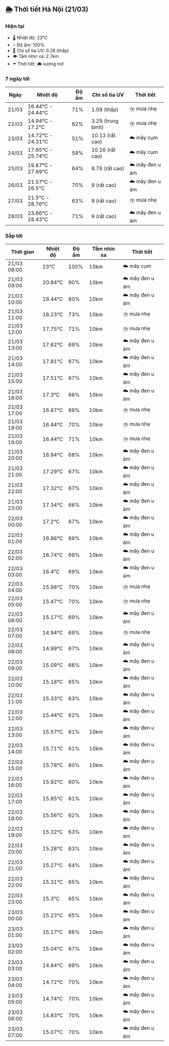 ## 🌦️ Thời tiết Hà Nội (21/03)

### Hiện tại

- 🌡️ Nhiệt độ: 23℃
- 💦 Độ ẩm: 100%
- 🌟 Chỉ số tia UV: 0.28 (thấp)
- 👁️ Tầm nhìn xa: 2.7km
- ☂️ Thời tiết: 🌦️ sương mờ

### 7 ngày tới

| Ngày | Nhiệt độ | Độ ẩm | Chỉ số tia UV | Thời tiết |
| --- | --- | --- | --- | --- |
| 21/03 | 16.44℃ - 24.44℃ | 71% | 1.09 (thấp) | ⛈️ mưa nhẹ |
| 22/03 | 14.94℃ - 17.2℃ | 62% | 3.29 (trung bình) | ⛈️ mưa nhẹ |
| 23/03 | 14.72℃ - 24.31℃ | 51% | 10.13 (rất cao) | ☁️ mây cụm |
| 24/03 | 17.65℃ - 25.74℃ | 58% | 10.16 (rất cao) | ☁️ mây cụm |
| 25/03 | 19.87℃ - 27.89℃ | 64% | 8.76 (rất cao) | ☁️ mây đen u ám |
| 26/03 | 21.57℃ - 26.5℃ | 70% | 9 (rất cao) | ☁️ mây đen u ám |
| 27/03 | 21.5℃ - 28.76℃ | 63% | 9 (rất cao) | ⛈️ mưa nhẹ |
| 28/03 | 23.66℃ - 28.43℃ | 71% | 9 (rất cao) | ☁️ mây đen u ám |

### Sắp tới

| Thời gian | Nhiệt độ | Độ ẩm | Tầm nhìn xa | Thời tiết |
| --- | --- | --- | --- | --- |
| 21/03 08:00 | 23℃ | 100% | 10km | ☁️ mây cụm |
| 21/03 09:00 | 20.84℃ | 90% | 10km | ☁️ mây đen u ám |
| 21/03 10:00 | 19.44℃ | 80% | 10km | ☁️ mây đen u ám |
| 21/03 11:00 | 18.23℃ | 73% | 10km | ⛈️ mưa nhẹ |
| 21/03 12:00 | 17.75℃ | 71% | 10km | ⛈️ mưa nhẹ |
| 21/03 13:00 | 17.62℃ | 69% | 10km | ☁️ mây đen u ám |
| 21/03 14:00 | 17.81℃ | 67% | 10km | ☁️ mây đen u ám |
| 21/03 15:00 | 17.51℃ | 67% | 10km | ☁️ mây đen u ám |
| 21/03 16:00 | 17.3℃ | 66% | 10km | ☁️ mây đen u ám |
| 21/03 17:00 | 16.67℃ | 69% | 10km | ⛈️ mưa nhẹ |
| 21/03 18:00 | 16.44℃ | 70% | 10km | ⛈️ mưa nhẹ |
| 21/03 19:00 | 16.44℃ | 71% | 10km | ⛈️ mưa nhẹ |
| 21/03 20:00 | 16.94℃ | 68% | 10km | ☁️ mây đen u ám |
| 21/03 21:00 | 17.29℃ | 67% | 10km | ☁️ mây đen u ám |
| 21/03 22:00 | 17.32℃ | 67% | 10km | ☁️ mây đen u ám |
| 21/03 23:00 | 17.34℃ | 66% | 10km | ☁️ mây đen u ám |
| 22/03 00:00 | 17.2℃ | 67% | 10km | ☁️ mây đen u ám |
| 22/03 01:00 | 16.86℃ | 69% | 10km | ☁️ mây đen u ám |
| 22/03 02:00 | 16.74℃ | 69% | 10km | ☁️ mây đen u ám |
| 22/03 03:00 | 16.4℃ | 69% | 10km | ☁️ mây đen u ám |
| 22/03 04:00 | 15.98℃ | 70% | 10km | ⛈️ mưa nhẹ |
| 22/03 05:00 | 15.47℃ | 70% | 10km | ⛈️ mưa nhẹ |
| 22/03 06:00 | 15.17℃ | 69% | 10km | ☁️ mây đen u ám |
| 22/03 07:00 | 14.94℃ | 69% | 10km | ⛈️ mưa nhẹ |
| 22/03 08:00 | 14.99℃ | 67% | 10km | ☁️ mây đen u ám |
| 22/03 09:00 | 15.09℃ | 66% | 10km | ☁️ mây đen u ám |
| 22/03 10:00 | 15.18℃ | 65% | 10km | ☁️ mây đen u ám |
| 22/03 11:00 | 15.33℃ | 63% | 10km | ☁️ mây đen u ám |
| 22/03 12:00 | 15.44℃ | 62% | 10km | ☁️ mây đen u ám |
| 22/03 13:00 | 15.57℃ | 61% | 10km | ☁️ mây đen u ám |
| 22/03 14:00 | 15.71℃ | 61% | 10km | ☁️ mây đen u ám |
| 22/03 15:00 | 15.78℃ | 60% | 10km | ☁️ mây đen u ám |
| 22/03 16:00 | 15.92℃ | 60% | 10km | ☁️ mây đen u ám |
| 22/03 17:00 | 15.85℃ | 61% | 10km | ☁️ mây đen u ám |
| 22/03 18:00 | 15.56℃ | 62% | 10km | ☁️ mây đen u ám |
| 22/03 19:00 | 15.32℃ | 63% | 10km | ☁️ mây đen u ám |
| 22/03 20:00 | 15.28℃ | 63% | 10km | ☁️ mây đen u ám |
| 22/03 21:00 | 15.27℃ | 64% | 10km | ☁️ mây đen u ám |
| 22/03 22:00 | 15.31℃ | 65% | 10km | ☁️ mây đen u ám |
| 22/03 23:00 | 15.3℃ | 65% | 10km | ☁️ mây đen u ám |
| 23/03 00:00 | 15.23℃ | 65% | 10km | ☁️ mây đen u ám |
| 23/03 01:00 | 15.17℃ | 66% | 10km | ☁️ mây đen u ám |
| 23/03 02:00 | 15.04℃ | 67% | 10km | ☁️ mây đen u ám |
| 23/03 03:00 | 14.84℃ | 69% | 10km | ☁️ mây đen u ám |
| 23/03 04:00 | 14.72℃ | 70% | 10km | ☁️ mây đen u ám |
| 23/03 05:00 | 14.74℃ | 70% | 10km | ☁️ mây đen u ám |
| 23/03 06:00 | 14.83℃ | 70% | 10km | ☁️ mây đen u ám |
| 23/03 07:00 | 15.07℃ | 70% | 10km | ☁️ mây đen u ám |
